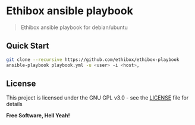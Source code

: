 Ethibox ansible playbook
===

> Ethibox ansible playbook for debian/ubuntu

## Quick Start

```bash
git clone --recursive https://github.com/ethibox/ethibox-playbook
ansible-playbook playbook.yml -u <user> -i <host>,
```

## License

This project is licensed under the GNU GPL v3.0 - see the [LICENSE](LICENSE) file for details

**Free Software, Hell Yeah!**
